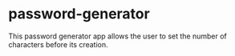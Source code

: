 # password-generator
This password generator app allows the user to set the number of characters before its creation.
